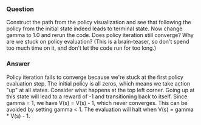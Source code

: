 ### Question
Construct the path from the policy visualization and see that following the policy from the initial state indeed leads to terminal state. Now change gamma to 1.0 and rerun the code. Does policy iteration still converge? Why are we stuck on policy evaluation? (This is a brain-teaser, so don't spend too much time on it, and don't let the code run for too long.)

### Answer
Policy iteration fails to converge because we're stuck at the first policy evaluation step. The initial policy is all zeros, which means we take action "up" at all states. Consider what happens at the top left corner. Going up at this state will lead to a reward of -1 and transitioning back to itself. Since gamma = 1, we have V(s) = V(s) - 1, which never converges. This can be avoided by setting gamma < 1. The evaluation will halt when V(s) = gamma * V(s) - 1.